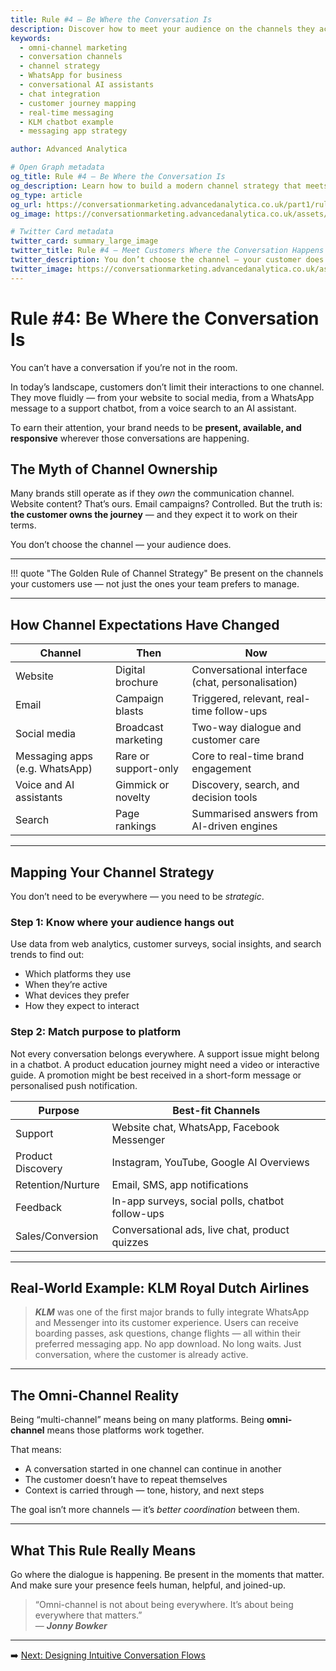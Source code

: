 ```yaml
---
title: Rule #4 – Be Where the Conversation Is
description: Discover how to meet your audience on the channels they actually use. Build a modern, responsive, and joined-up strategy for multi-platform customer dialogue.
keywords:
  - omni-channel marketing
  - conversation channels
  - channel strategy
  - WhatsApp for business
  - conversational AI assistants
  - chat integration
  - customer journey mapping
  - real-time messaging
  - KLM chatbot example
  - messaging app strategy

author: Advanced Analytica

# Open Graph metadata
og_title: Rule #4 – Be Where the Conversation Is
og_description: Learn how to build a modern channel strategy that meets customers where they already are — with joined-up, conversational brand experiences.
og_type: article
og_url: https://conversationmarketing.advancedanalytica.co.uk/part1/rule-4-channels
og_image: https://conversationmarketing.advancedanalytica.co.uk/assets/logos/0.5x/Brando_9@0.5x.png

# Twitter Card metadata
twitter_card: summary_large_image
twitter_title: Rule #4 – Meet Customers Where the Conversation Happens
twitter_description: You don’t choose the channel — your customer does. Here’s how to design a presence that’s helpful, human, and harmonised.
twitter_image: https://conversationmarketing.advancedanalytica.co.uk/assets/logos/0.5x/Brando_9@0.5x.png
---
```


# Rule #4: Be Where the Conversation Is

You can’t have a conversation if you’re not in the room.

In today’s landscape, customers don’t limit their interactions to one channel. They move fluidly — from your website to social media, from a WhatsApp message to a support chatbot, from a voice search to an AI assistant.

To earn their attention, your brand needs to be **present, available, and responsive** wherever those conversations are happening.

## The Myth of Channel Ownership

Many brands still operate as if they *own* the communication channel. Website content? That’s ours. Email campaigns? Controlled. But the truth is: **the customer owns the journey** — and they expect it to work on their terms.

You don’t choose the channel — your audience does.

---

!!! quote "The Golden Rule of Channel Strategy"
    Be present on the channels your customers use — not just the ones your team prefers to manage.

---

## How Channel Expectations Have Changed

| Channel                        | Then                               | Now                                             |
|-------------------------------|-------------------------------------|-------------------------------------------------|
| Website                       | Digital brochure                    | Conversational interface (chat, personalisation) |
| Email                         | Campaign blasts                     | Triggered, relevant, real-time follow-ups        |
| Social media                  | Broadcast marketing                 | Two-way dialogue and customer care               |
| Messaging apps (e.g. WhatsApp) | Rare or support-only                | Core to real-time brand engagement               |
| Voice and AI assistants       | Gimmick or novelty                  | Discovery, search, and decision tools            |
| Search                        | Page rankings                       | Summarised answers from AI-driven engines        |

---

## Mapping Your Channel Strategy

You don’t need to be everywhere — you need to be *strategic*.

### Step 1: Know where your audience hangs out

Use data from web analytics, customer surveys, social insights, and search trends to find out:

- Which platforms they use
- When they’re active
- What devices they prefer
- How they expect to interact

### Step 2: Match purpose to platform

Not every conversation belongs everywhere. A support issue might belong in a chatbot. A product education journey might need a video or interactive guide. A promotion might be best received in a short-form message or personalised push notification.

| Purpose            | Best-fit Channels                                 |
|--------------------|---------------------------------------------------|
| Support            | Website chat, WhatsApp, Facebook Messenger        |
| Product Discovery  | Instagram, YouTube, Google AI Overviews           |
| Retention/Nurture  | Email, SMS, app notifications                     |
| Feedback           | In-app surveys, social polls, chatbot follow-ups  |
| Sales/Conversion   | Conversational ads, live chat, product quizzes    |

---

## Real-World Example: KLM Royal Dutch Airlines

> ***KLM*** was one of the first major brands to fully integrate WhatsApp and Messenger into its customer experience. Users can receive boarding passes, ask questions, change flights — all within their preferred messaging app. No app download. No long waits. Just conversation, where the customer is already active.

---

## The Omni-Channel Reality

Being “multi-channel” means being on many platforms. Being **omni-channel** means those platforms work together.

That means:

- A conversation started in one channel can continue in another  
- The customer doesn’t have to repeat themselves  
- Context is carried through — tone, history, and next steps

The goal isn’t more channels — it’s *better coordination* between them.

---

## What This Rule Really Means

Go where the dialogue is happening. Be present in the moments that matter. And make sure your presence feels human, helpful, and joined-up.

> “Omni-channel is not about being everywhere. It’s about being everywhere that matters.”  
> — ***Jonny Bowker***

---

➡️ [Next: Designing Intuitive Conversation Flows](../part2/conversation-flows.md)
